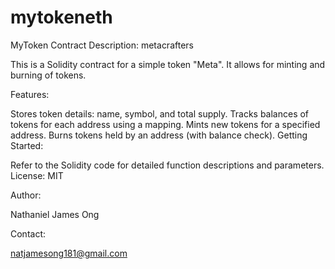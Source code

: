 # mytokeneth
MyToken Contract
Description: metacrafters

This is a Solidity contract for a simple token "Meta". It allows for minting and burning of tokens.

Features:

Stores token details: name, symbol, and total supply.
Tracks balances of tokens for each address using a mapping.
Mints new tokens for a specified address.
Burns tokens held by an address (with balance check).
Getting Started:

Refer to the Solidity code for detailed function descriptions and parameters.
License:
MIT


Author:

Nathaniel James Ong

Contact:

natjamesong181@gmail.com
